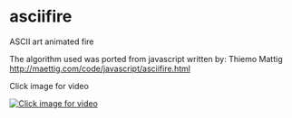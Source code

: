 asciifire
=========

ASCII art animated fire

The algorithm used was ported from javascript written by: Thiemo Mattig
http://maettig.com/code/javascript/asciifire.html

Click image for video

[![Click image for video](https://github.com/mhearse/asciifire/blob/master/screenshots/ascii_fire.png)](https://youtu.be/1gKk89nYicI)
